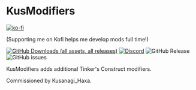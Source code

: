 # KusModifiers
[![ko-fi](https://ko-fi.com/img/githubbutton_sm.svg)](https://ko-fi.com/X8X5G4LPG)

(Supporting me on Kofi helps me develop mods full time!)

[![GitHub Downloads (all assets, all releases)](https://img.shields.io/github/downloads/yeelp/KusModifiers/total?style=flat&logo=github&label=GitHub%20Downloads&color=white)](https://github.com/yeelp/KusModifiers/releases)
[![Discord](https://img.shields.io/discord/750481601107853373?style=flat&logo=discord&logoColor=white&color=5662f6)](https://discord.gg/hwzWdXQ)
![GitHub Release](https://img.shields.io/github/v/release/yeelp/KusModifiers?include_prereleases)
![GitHub issues](https://img.shields.io/github/issues/yeelp/KusModifiers)

KusModifiers adds additional Tinker's Construct modifiers.

Commissioned by Kusanagi_Haxa.
